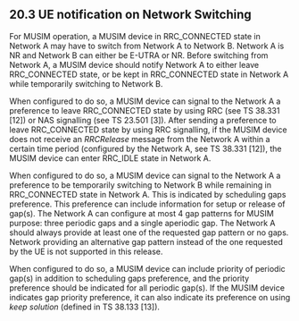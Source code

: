 ## 20.3 UE notification on Network Switching

For MUSIM operation, a MUSIM device in RRC_CONNECTED state in Network A
may have to switch from Network A to Network B. Network A is NR and
Network B can either be E-UTRA or NR. Before switching from Network A, a
MUSIM device should notify Network A to either leave RRC_CONNECTED
state, or be kept in RRC_CONNECTED state in Network A while temporarily
switching to Network B.

When configured to do so, a MUSIM device can signal to the Network A a
preference to leave RRC_CONNECTED state by using RRC (see TS 38.331
\[12\]) or NAS signalling (see TS 23.501 \[3\]). After sending a
preference to leave RRC_CONNECTED state by using RRC signalling, if the
MUSIM device does not receive an *RRCRelease* message from the Network A
within a certain time period (configured by the Network A, see TS 38.331
\[12\]), the MUSIM device can enter RRC_IDLE state in Network A.

When configured to do so, a MUSIM device can signal to the Network A a
preference to be temporarily switching to Network B while remaining in
RRC_CONNECTED state in Network A. This is indicated by scheduling gaps
preference. This preference can include information for setup or release
of gap(s). The Network A can configure at most 4 gap patterns for MUSIM
purpose: three periodic gaps and a single aperiodic gap. The Network A
should always provide at least one of the requested gap pattern or no
gaps. Network providing an alternative gap pattern instead of the one
requested by the UE is not supported in this release.

When configured to do so, a MUSIM device can include priority of
periodic gap(s) in addition to scheduling gaps preference, and the
priority preference should be indicated for all periodic gap(s). If the
MUSIM device indicates gap priority preference, it can also indicate its
preference on using *keep solution* (defined in TS 38.133 \[13\]).